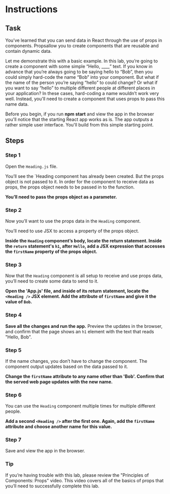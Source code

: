 # Instructions

## Task

You’ve learned that you can send data in React through the use of props in components.  Propsallow you to create components that are reusable and contain dynamic data.  

Let me demonstrate this with a basic example.  In this lab, you’re going to create a component with some simple “Hello, ____” text.  If you know in advance that you’re always going to be saying hello to “Bob”, then you could simply hard-code the name “Bob” into your component.  But what if the name of the person you’re saying “hello” to could change?  Or what if you want to say “hello” to multiple different people at different places in your application?  In these cases, hard-coding a name wouldn’t work very well.  Instead, you'll need to create a component that uses props to pass this name data.

Before you begin, if you run **npm start** and view the app in the browser you'll notice that the starting React app works as is. The app outputs a rather simple user interface. You'll build from this simple starting point.


## Steps

### **Step 1**

Open the `Heading.js` file. 

You’ll see the `Heading component has already been created. But the props object is not passed to it.  In order for the component to receive data as props, the props object needs to be passed in to the function.  

**You’ll need to pass the props object as a parameter.**

### **Step 2**

Now you’ll want to use the props data in the `Heading` component.  

You’ll need to use JSX to access a property of the props object.  

**Inside the `Heading` component’s body, locate the return statement. Inside the `return` statement's `h1`, after `Hello`, add a JSX expression that accesses the `firstName` property of the props object.**


### **Step 3**

Now that the `Heading` component is all setup to receive and use props data, you’ll need to create some data to send to it. 

**Open the 'App.js' file, and inside of its return statement, locate the `<Heading />` JSX element.  Add the attribute of `firstName` and give it the value of `Bob`.**


### **Step 4**

**Save all the changes and run the app.** Preview the updates in the browser, and confirm that the page shows an `h1` element with the text that reads "Hello, Bob". 

### **Step 5**

If the name changes, you don’t have to change the component.  The component output updates based on the data passed to it. 

**Change the `firstName` attribute to any name other than 'Bob'. Confirm that the served web page updates with the new name.**

### **Step 6**

You can use the `Heading` component multiple times for multiple different people. 

**Add a second `<Heading />` after the first one.  Again, add the `firstName` attribute and choose another name for this value.**

### **Step 7**

Save and view the app in the browser.

### **Tip**

If you’re having trouble with this lab, please review the "Principles of Components: Props" video.  This video covers all of the basics of props that you’ll need to successfully complete this lab.
